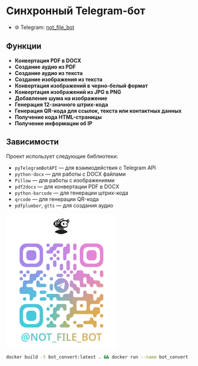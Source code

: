 # Синхронный Telegram-бот

- 🌐 Telegram: [not_file_bot](https://t.me/not_file_bot)

## Функции

- **Конвертация PDF в DOCX**
- **Создание аудио из PDF**
- **Создание аудио из текста**
- **Создание изображения из текста**
- **Конвертация изображений в черно-белый формат**
- **Конвертация изображений из JPG в PNG**
- **Добавление шума на изображение**
- **Генерация 12-значного штрих-кода**
- **Генерация QR-кода для ссылок, текста или контактных данных**
- **Получение кода HTML-страницы**
- **Получение информации об IP**

## Зависимости

Проект использует следующие библиотеки:

- `pyTelegramBotAPI` — для взаимодействия с Telegram API
- `python-docx` — для работы с DOCX файлами
- `Pillow` — для работы с изображениями
- `pdf2docx` — для конвертации PDF в DOCX
- `python-barcode` — для генерации штрих-кода
- `qrcode` — для генерации QR-кода
- `pdfplumber`, `gtts` — для создания аудио

<img src="https://github.com/AlekseyRodimkin/bot_convert/raw/main/README_images/qr.png" width="300">

```bash
docker build -t bot_convert:latest . && docker run --name bot_convert -d bot_convert:latest
```
